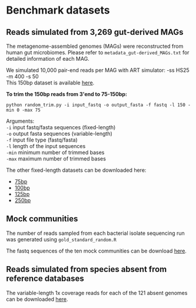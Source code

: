 # Benchmark datasets

## Reads simulated from 3,269 gut-derived MAGs
The metagenome-assembled genomes (MAGs) were reconstructed from human gut microbiomes.
Please refer to `metadata_gut-derived_MAGs.txt` for detailed information of each MAG.

We simulated 10,000 pair-end reads per MAG with ART simulator: -ss HS25 -m 400 -s 50 <br>
This 150bp dataset is available [here](https://mail2sysueducn-my.sharepoint.com/:u:/g/personal/liangqx7_mail2_sysu_edu_cn/ESn6U1mtyi9LlK5AV_1tYlsBVGNLfXCmoUIxtYtNC_tGJQ?e=NaPhyV).

<b>To trim the 150bp reads from 3'end to 75-150bp:</b> 
```
python random_trim.py -i input_fastq -o output_fasta -f fastq -l 150 -min 0 -max 75
```
Arguments:  
`-i` input fastq/fasta sequences (fixed-length) <br>
`-o` output fasta sequences (variable-length) <br>
`-f` input file type (fastq/fasta) <br>
`-l` length of the input sequences <br>
`-min` minimum number of trimmed bases <br>
`-max` maximum number of trimmed bases <br>


The other fixed-length datasets can be downloaded here:
* [75bp](https://mail2sysueducn-my.sharepoint.com/:u:/g/personal/liangqx7_mail2_sysu_edu_cn/ESNSL4NKyoZGhHVx4ZIEpVEBip1jBVoR89Fpy1BiLO_FYg?e=41M3xc)
* [100bp](https://mail2sysueducn-my.sharepoint.com/:u:/g/personal/liangqx7_mail2_sysu_edu_cn/EQRDB48RU0NGvxA_F6EXS5ABnWFuMvxOKMGV5lN9ugKI6A?e=jLZGw5)
* [125bp](https://mail2sysueducn-my.sharepoint.com/:u:/g/personal/liangqx7_mail2_sysu_edu_cn/EZfonx-_OxJDqzrwfsz6k-0BpN1KRSpcZ6Tcw-AiwTM6JA?e=k5T5Wn)
* [250bp](https://mail2sysueducn-my.sharepoint.com/:u:/g/personal/liangqx7_mail2_sysu_edu_cn/Ee4myhQScZZBg_5LhAs7AqsBmmWRGw1ordbXVswsTskypQ?e=kAmrDf)


## Mock communities

The number of reads sampled from each bacterial isolate sequencing run was generated using `gold_standard_random.R`

The fastq sequences of the ten mock communities can be download [here](https://mail2sysueducn-my.sharepoint.com/:f:/g/personal/liangqx7_mail2_sysu_edu_cn/EqFHilmYdLFLq-HXuExMWZsBObz8ovyjydfgqEvV2mUk5g?e=vQ1nFd).

## Reads simulated from species absent from reference databases

The variable-length 1x coverage reads for each of the 121 absent genomes can be downloaded [here](https://mail2sysueducn-my.sharepoint.com/:u:/g/personal/liangqx7_mail2_sysu_edu_cn/EQyqDjMN7SpHrvkaTbCAMnMBktnbWdsBupFwSc7PnvSlEA?e=4mXttO).
